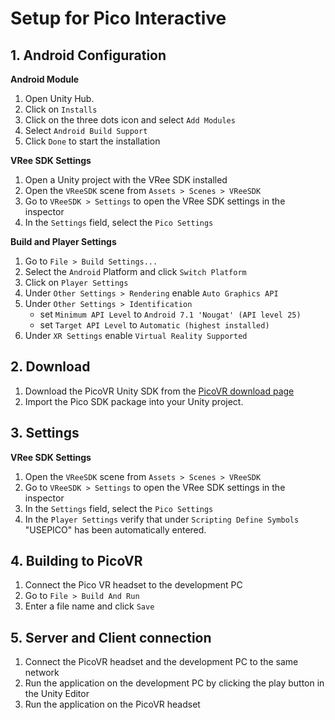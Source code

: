 # Setup for Pico Interactive

## 1. Android Configuration

**Android Module**

  1. Open Unity Hub.
  1. Click on `Installs`
  1. Click on the three dots icon and select `Add Modules`
  1. Select `Android Build Support`
  1. Click `Done` to start the installation

**VRee SDK Settings**

  1. Open a Unity project with the VRee SDK installed
  1. Open the `VReeSDK` scene from `Assets > Scenes > VReeSDK`
  1. Go to `VReeSDK > Settings` to open the VRee SDK settings in the inspector
  1. In the `Settings` field, select the `Pico Settings`

**Build and Player Settings**

  1. Go to `File > Build Settings...`
  1. Select the `Android` Platform and click `Switch Platform`
  1. Click on `Player Settings`
  1. Under `Other Settings > Rendering` enable `Auto Graphics API`
  1. Under `Other Settings > Identification`
     - set `Minimum API Level` to `Android 7.1 'Nougat' (API level 25)`
     - set `Target API Level` to `Automatic (highest installed)`
  1. Under `XR Settings` enable `Virtual Reality Supported`

## 2. Download
  1. Download the PicoVR Unity SDK from the [PicoVR download page](https://developer.pico-interactive.com/sdk "PicoVR Unity SDK download page")
  1. Import the Pico SDK package into your Unity project.

## 3. Settings

**VRee SDK Settings**

  1. Open the `VReeSDK` scene from `Assets > Scenes > VReeSDK`
  1. Go to `VReeSDK > Settings` to open the VRee SDK settings in the inspector
  1. In the `Settings` field, select the `Pico Settings`
  1. In the `Player Settings` verify that under `Scripting Define Symbols` "USEPICO" has been automatically entered.

## 4. Building to PicoVR

1. Connect the Pico VR headset to the development PC
1. Go to `File > Build And Run`
1. Enter a file name and click `Save`

## 5. Server and Client connection

1. Connect the PicoVR headset and the development PC to the same network
2. Run the application on the development PC by clicking the play button in the Unity Editor
3. Run the application on the PicoVR headset
